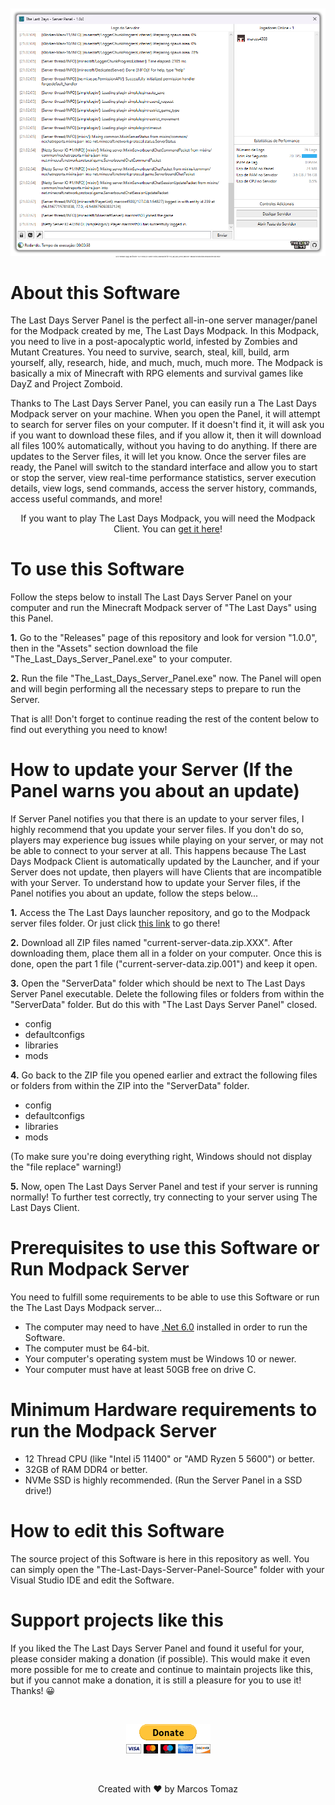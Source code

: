 <p align="center" style="font-size: 2px;">
    <img src="This-Repository/panel-print.png" />
    <br> 
    Go to "Releases" page, and find the "1.0.0" version, in "Assets" section, download the file "The_Last_Days_Server_Panel.exe". Read all the instructions below and then just enjoy! 
</p>

# About this Software

The Last Days Server Panel is the perfect all-in-one server manager/panel for the Modpack created by me, The Last Days Modpack. In this Modpack, you need to live in a post-apocalyptic world, infested by Zombies and Mutant Creatures. You need to survive, search, steal, kill, build, arm yourself, ally, research, hide, and much, much, much more. The Modpack is basically a mix of Minecraft with RPG elements and survival games like DayZ and Project Zomboid.

Thanks to The Last Days Server Panel, you can easily run a The Last Days Modpack server on your machine. When you open the Panel, it will attempt to search for server files on your computer. If it doesn't find it, it will ask you if you want to download these files, and if you allow it, then it will download all files 100% automatically, without you having to do anything. If there are updates to the Server files, it will let you know. Once the server files are ready, the Panel will switch to the standard interface and allow you to start or stop the server, view real-time performance statistics, server execution details, view logs, send commands, access the server history, commands, access useful commands, and more!

<p align="center">
If you want to play The Last Days Modpack, you will need the Modpack Client. You can <a href="https://github.com/marcos4503/the-last-days-launcher" target="_blank">get it here</a>!
</p>

# To use this Software

Follow the steps below to install The Last Days Server Panel on your computer and run the Minecraft Modpack server of "The Last Days" using this Panel.

<b>1.</b> Go to the "Releases" page of this repository and look for version "1.0.0", then in the "Assets" section download the file "The_Last_Days_Server_Panel.exe" to your computer.

<b>2.</b> Run the file "The_Last_Days_Server_Panel.exe" now. The Panel will open and will begin performing all the necessary steps to prepare to run the Server.

That is all! Don't forget to continue reading the rest of the content below to find out everything you need to know!

# How to update your Server (If the Panel warns you about an update)

If Server Panel notifies you that there is an update to your server files, I highly recommend that you update your server files. If you don't do so, players may experience bug issues while playing on your server, or may not be able to connect to your server at all. This happens because The Last Days Modpack Client is automatically updated by the Launcher, and if your Server does not update, then players will have Clients that are incompatible with your Server. To understand how to update your Server files, if the Panel notifies you about an update, follow the steps below...

<b>1.</b> Access the The Last Days launcher repository, and go to the Modpack server files folder. Or just click <a href="https://github.com/marcos4503/the-last-days-launcher/tree/main/Repository-Pages/builded-ready-server-data" target="_blank">this link</a> to go there!

<b>2.</b> Download all ZIP files named "current-server-data.zip.XXX". After downloading them, place them all in a folder on your computer. Once this is done, open the part 1 file ("current-server-data.zip.001") and keep it open.

<b>3.</b> Open the "ServerData" folder which should be next to The Last Days Server Panel executable. Delete the following files or folders from within the "ServerData" folder. But do this with "The Last Days Server Panel" closed.
- config
- defaultconfigs
- libraries
- mods

<b>4.</b> Go back to the ZIP file you opened earlier and extract the following files or folders from within the ZIP into the "ServerData" folder.
- config
- defaultconfigs
- libraries
- mods

(To make sure you're doing everything right, Windows should not display the "file replace" warning!)

<b>5.</b> Now, open The Last Days Server Panel and test if your server is running normally! To further test correctly, try connecting to your server using The Last Days Client.

# Prerequisites to use this Software or Run Modpack Server

You need to fulfill some requirements to be able to use this Software or run the The Last Days Modpack server...

- The computer may need to have <a href="https://download.visualstudio.microsoft.com/download/pr/81531ad6-afa9-4b61-9d05-6a76dce81123/2885d26c1a58f37176fd7859f8cc80f1/dotnet-sdk-6.0.417-win-x64.exe" target="_blank">.Net 6.0</a> installed in order to run the Software.
- The computer must be 64-bit.
- Your computer's operating system must be Windows 10 or newer.
- Your computer must have at least 50GB free on drive C.

# Minimum Hardware requirements to run the Modpack Server

- 12 Thread CPU (like "Intel i5 11400" or "AMD Ryzen 5 5600") or better.
- 32GB of RAM DDR4 or better.
- NVMe SSD is highly recommended. (Run the Server Panel in a SSD drive!)

# How to edit this Software

The source project of this Software is here in this repository as well. You can simply open the "The-Last-Days-Server-Panel-Source" folder with your Visual Studio IDE and edit the Software.

# Support projects like this

If you liked the The Last Days Server Panel and found it useful for your, please consider making a donation (if possible). This would make it even more possible for me to create and continue to maintain projects like this, but if you cannot make a donation, it is still a pleasure for you to use it! Thanks! 😀

<br>

<p align="center">
    <a href="https://www.paypal.com/donate/?hosted_button_id=MVDJY3AXLL8T2" target="_blank">
        <img src="This-Repository/paypal-donate.png" alt="Donate" />
    </a>
</p>

<br>

<p align="center">
Created with ❤ by Marcos Tomaz
</p>